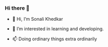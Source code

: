 ### Hi there 👋


- 👋 Hi, I’m Sonali Khedkar
- 👀 I’m interested in learning and developing.

- 📫 Doing ordinary things extra ordinarily
<!--
**sonalikhedkar/sonalikhedkar** is a ✨ _special_ ✨ repository because its `README.md` (this file) appears on your GitHub profile.

Here are some ideas to get you started:

- 🔭 I’m currently working on ...
- 🌱 I’m currently learning ...
- 👯 I’m looking to collaborate on ...
- 🤔 I’m looking for help with ...
- 💬 Ask me about ...
- 📫 How to reach me: ...
- 😄 Pronouns: ...
- ⚡ Fun fact: ...
-->
